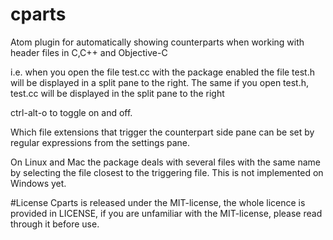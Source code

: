 # cparts
Atom plugin for automatically showing counterparts when working with header files in C,C++ and Objective-C

i.e. when you open the file test.cc with the package enabled the file  test.h will be displayed in a split pane to the right.
The same if you open test.h, test.cc will be displayed in the split pane to the right

ctrl-alt-o to toggle on and off.

Which file extensions that trigger the counterpart side pane can be set by regular expressions from the settings pane.

On Linux and Mac the package deals with several files with the same name by selecting
the file closest to the triggering file. This is not implemented on Windows yet.

#License
Cparts is released under the MIT-license, the whole licence is provided in LICENSE, if you are unfamiliar with the MIT-license, please read through it before use.
